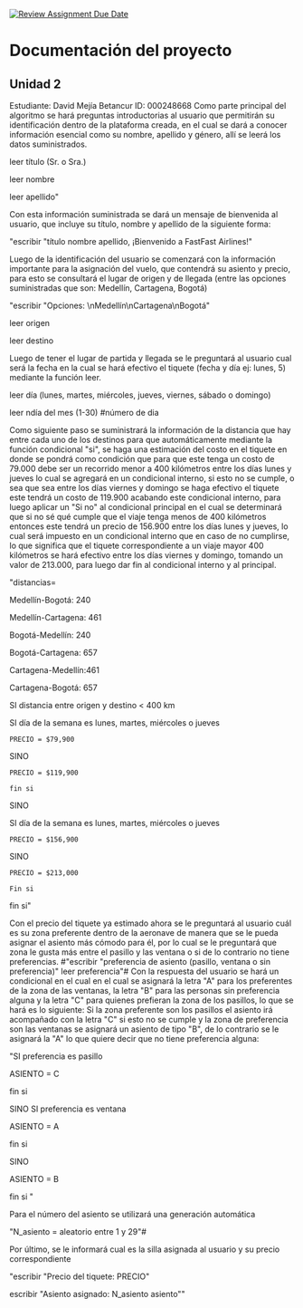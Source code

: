 [![Review Assignment Due Date](https://classroom.github.com/assets/deadline-readme-button-22041afd0340ce965d47ae6ef1cefeee28c7c493a6346c4f15d667ab976d596c.svg)](https://classroom.github.com/a/fz23fUQP)
# Documentación del proyecto
## Unidad 2

Estudiante: David Mejía Betancur
ID: 000248668
Como parte principal del algoritmo se hará preguntas introductorias al usuario que permitirán su identificación dentro de la plataforma creada, en el cual se dará a conocer información esencial como su nombre, apellido y género, allí se leerá los datos suministrados.
 
 leer título (Sr. o Sra.)
 
 leer nombre 

 leer apellido"
 
Con esta información suministrada se dará un mensaje de bienvenida al usuario, que incluye su título, nombre y apellido de la siguiente forma:

"escribir "título nombre apellido, ¡Bienvenido a FastFast Airlines!"

Luego de la identificación del usuario se comenzará con la información importante para la asignación del vuelo, que contendrá su asiento y precio, para esto se consultará el lugar de origen y de llegada (entre las opciones suministradas que son: Medellín, Cartagena, Bogotá)

"escribir "Opciones: \nMedellín\nCartagena\nBogotá"

leer origen 

leer destino

Luego de tener el lugar de partida y llegada se le preguntará al usuario cual será la fecha en la cual se hará efectivo el tiquete (fecha y día ej: lunes, 5) mediante la función leer.

leer día (lunes, martes, miércoles, jueves, viernes, sábado o domingo)

leer ndía del mes (1-30) #número de dia 

Como siguiente paso se suministrará la información de la distancia que hay entre cada uno de los destinos para que automáticamente mediante la función condicional "si", se haga una estimación del costo en el tiquete en donde se pondrá como condición que para que este tenga un costo de 79.000 debe ser un recorrido menor a 400 kilómetros entre los días lunes y jueves lo cual se agregará en un condicional interno, si esto no se cumple, o sea que sea entre los días viernes y domingo se haga efectivo el tiquete este tendrá un costo de 119.900 acabando este condicional interno, para luego aplicar un "Si no" al condicional principal en el cual se determinará que si no sé qué cumple que el viaje tenga menos de 400 kilómetros entonces este tendrá un precio de 156.900 entre los días lunes y jueves, lo cual será impuesto en un condicional interno que en caso de no cumplirse, lo que significa que el tiquete correspondiente a un viaje mayor 400 kilómetros se hará efectivo entre los días viernes y domingo, tomando un valor de 213.000, para luego dar fin al condicional interno y al principal.

"distancias= 

Medellín-Bogotá: 240

Medellín-Cartagena: 461

Bogotá-Medellín: 240

Bogotá-Cartagena: 657

Cartagena-Medellín:461

Cartagena-Bogotá: 657

SI distancia entre origen y destino < 400 km
  
  SI día de la semana es lunes, martes, miércoles o jueves
    
    PRECIO = $79,900
 
  SINO
    
    PRECIO = $119,900
   
    fin si

SINO
  
  SI día de la semana es lunes, martes, miércoles o jueves
   
    PRECIO = $156,900
  
  SINO
   
    PRECIO = $213,000
    
    Fin si 

fin si"

Con el precio del tiquete ya estimado ahora se le preguntará al usuario cuál es su zona preferente dentro de la aeronave de manera que se le pueda asignar el asiento más cómodo para él, por lo cual se le preguntará que zona le gusta más entre el pasillo y las ventana o si de lo contrario no tiene preferencias.
#"escribir "preferencia de asiento (pasillo, ventana o sin preferencia)"
leer preferencia"#
Con la respuesta del usuario se hará un condicional en el cual en el cual se asignará la letra "A" para los preferentes de la zona de las ventanas, la letra "B" para las personas sin preferencia alguna y la letra "C" para quienes prefieran la zona de los pasillos, lo que se hará es lo siguiente: Si la zona preferente son los pasillos el asiento irá acompañado con la letra "C" si esto no se cumple y la zona de preferencia son las ventanas se asignará un asiento de tipo "B", de lo contrario se le asignará la "A" lo que quiere decir que no tiene preferencia alguna:

"SI preferencia es pasillo
  
  ASIENTO = C

fin si

SINO SI preferencia es ventana
  
  ASIENTO = A
 
  fin si

SINO
 
  ASIENTO = B

fin si "

Para el número del asiento se utilizará una generación automática 

"N_asiento = aleatorio entre 1 y 29"#

Por último, se le informará cual es la silla asignada al usuario y su precio correspondiente

"escribir "Precio del tiquete: PRECIO"

escribir "Asiento asignado: N_asiento asiento"" 


